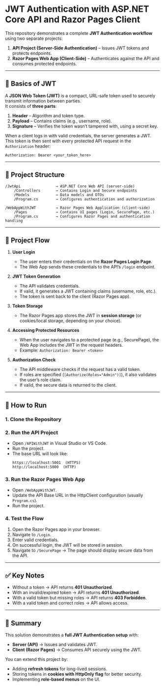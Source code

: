 # JWT Authentication with ASP.NET Core API and Razor Pages Client

This repository demonstrates a complete **JWT Authentication workflow** using two separate projects:

1. **API Project (Server-Side Authentication)** – Issues JWT tokens and protects endpoints.
2. **Razor Pages Web App (Client-Side)** – Authenticates against the API and consumes protected endpoints.

---

## 🔑 Basics of JWT

A **JSON Web Token (JWT)** is a compact, URL-safe token used to securely transmit information between parties.  
It consists of **three parts**:

1. **Header** – Algorithm and token type.
2. **Payload** – Contains claims (e.g., username, role).
3. **Signature** – Verifies the token wasn’t tampered with, using a secret key.

When a client logs in with valid credentials, the server generates a JWT.  
This token is then sent with every protected API request in the `Authorization` header:

```
Authorization: Bearer <your_token_here>
```

---

## 📂 Project Structure

```
/JwtApi                → ASP.NET Core Web API (server-side)
    /Controllers       → Contains Login and Secure endpoints
    /Models            → Data models and DTOs
    /Program.cs        → Configures authentication and authorization

/WebAppWithJWT         → Razor Pages Web Application (client-side)
    /Pages             → Contains UI pages (Login, SecurePage, etc.)
    /Program.cs        → Configures Razor Pages and authentication handling
```

---

## 🔄 Project Flow

1. **User Login**
   - The user enters their credentials on the **Razor Pages Login Page**.
   - The Web App sends these credentials to the API’s `/login` endpoint.

2. **JWT Token Generation**
   - The API validates credentials.
   - If valid, it generates a JWT containing claims (username, role, etc.).
   - The token is sent back to the client (Razor Pages app).

3. **Token Storage**
   - The Razor Pages app stores the JWT in **session storage** (or cookies/local storage, depending on your choice).

4. **Accessing Protected Resources**
   - When the user navigates to a protected page (e.g., SecurePage), the Web App includes the JWT in the request headers.
   - Example: `Authorization: Bearer <token>`

5. **Authorization Check**
   - The API middleware checks if the request has a valid token.
   - If roles are specified (`[Authorize(Roles="Admin")]`), it also validates the user’s role claim.
   - If valid, the secure data is returned to the client.

---

## 🚀 How to Run

### 1. Clone the Repository


### 2. Run the API Project
- Open `/APIWithJWT` in Visual Studio or VS Code.
- Run the project.
- The base URL will look like:
  ```
  https://localhost:5001  (HTTPS)
  http://localhost:5000  (HTTP)
  ```

### 3. Run the Razor Pages Web App
- Open `/WebAppWithJWT`.
- Update the API Base URL in the HttpClient configuration (usually `Program.cs`).
- Run the project.

### 4. Test the Flow
1. Open the Razor Pages app in your browser.
2. Navigate to `/Login`.
3. Enter valid credentials.
4. On successful login, the JWT will be stored in session.
5. Navigate to `/SecurePage` → The page should display secure data from the API.

---

## ✅ Key Notes
- Without a token → API returns **401 Unauthorized**.
- With an invalid/expired token → API returns **401 Unauthorized**.
- With a valid token but missing roles → API returns **403 Forbidden**.
- With a valid token and correct roles → API allows access.

---

## 📌 Summary

This solution demonstrates a **full JWT Authentication setup** with:
- **Server (API)** → Issues and validates JWT.
- **Client (Razor Pages)** → Consumes API securely using the JWT.

You can extend this project by:
- Adding **refresh tokens** for long-lived sessions.
- Storing tokens in **cookies with HttpOnly flag** for better security.
- Implementing **role-based menus** on the UI.
